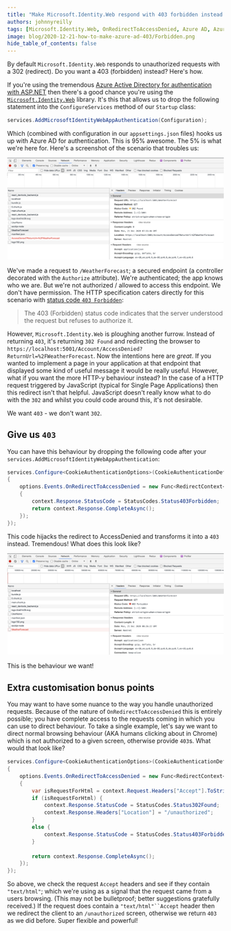 ```yaml
---
title: "Make Microsoft.Identity.Web respond with 403 forbidden instead of a 302 redirect"
authors: johnnyreilly
tags: [Microsoft.Identity.Web, OnRedirectToAccessDenied, Azure AD, Azure Active Directory, redirect, ASP.NET]
image: blog/2020-12-21-how-to-make-azure-ad-403/Forbidden.png
hide_table_of_contents: false
---
```

By default `Microsoft.Identity.Web` responds to unauthorized requests with a 302 (redirect). Do you want a 403 (forbidden) instead? Here's how.

If you're using the tremendous [Azure Active Directory for authentication with ASP.NET](https://docs.microsoft.com/en-us/azure/active-directory/develop/scenario-web-app-sign-user-app-configuration?tabs=aspnetcore) then there's a good chance you're using the [`Microsoft.Identity.Web`](https://github.com/AzureAD/microsoft-identity-web) library. It's this that allows us to drop the following statement into the `ConfigureServices` method of our `Startup` class:

```cs
services.AddMicrosoftIdentityWebAppAuthentication(Configuration);
```

Which (combined with configuration in our `appsettings.json` files) hooks us up with Azure AD for authentication. This is 95% awesome. The 5% is what we're here for. Here's a screenshot of the scenario that troubles us:

 ![a screenshot of Chrome Devtools showing a 302](../static/blog/2020-12-21-how-to-make-azure-ad-403/AccessDenied.png)

We've made a request to `/WeatherForecast`; a secured endpoint (a controller decorated with the `Authorize` attribute). We're authenticated; the app knows who we are. But we're not authorized / allowed to access this endpoint. We don't have permission. The HTTP specification caters directly for this scenario with [status code `403 Forbidden`](https://tools.ietf.org/html/rfc7231#section-6.5.3):

> The 403 (Forbidden) status code indicates that the server understood the request but refuses to authorize it.

However, `Microsoft.Identity.Web` is ploughing another furrow. Instead of returning `403`, it's returning `302 Found` and redirecting the browser to `https://localhost:5001/Account/AccessDenied?ReturnUrl=%2FWeatherForecast`. Now the intentions here are *great*. If you wanted to implement a page in your application at that endpoint that displayed some kind of useful message it would be really useful. However, what if you want the more HTTP-y behaviour instead? In the case of a HTTP request triggered by JavaScript (typical for Single Page Applications) then this redirect isn't that helpful. JavaScript doesn't really know what to do with the `302` and whilst you could code around this, it's not desirable.

We want `403` - we don't want `302`.

## Give us `403`

You can have this behaviour by dropping the following code after your `services.AddMicrosoftIdentityWebAppAuthentication`:

```cs
services.Configure<CookieAuthenticationOptions>(CookieAuthenticationDefaults.AuthenticationScheme, options =>
{
    options.Events.OnRedirectToAccessDenied = new Func<RedirectContext<CookieAuthenticationOptions>, Task>(context =>
    {
        context.Response.StatusCode = StatusCodes.Status403Forbidden;
        return context.Response.CompleteAsync();
    });
});
```

This code hijacks the redirect to AccessDenied and transforms it into a `403` instead. Tremendous! What does this look like?

![a screenshot of Chrome Devtools showing a 403](../static/blog/2020-12-21-how-to-make-azure-ad-403/Forbidden.png)

This is the behaviour we want!

## Extra customisation bonus points

You may want to have some nuance to the way you handle unauthorized requests. Because of the nature of `OnRedirectToAccessDenied` this is entirely possible; you have complete access to the requests coming in which you can use to direct behaviour. To take a single example, let's say we want to direct normal browsing behaviour (AKA humans clicking about in Chrome) which is not authorized to a given screen, otherwise provide `403`s. What would that look like?

```cs
services.Configure<CookieAuthenticationOptions>(CookieAuthenticationDefaults.AuthenticationScheme, options =>
{
    options.Events.OnRedirectToAccessDenied = new Func<RedirectContext<CookieAuthenticationOptions>, Task>(context =>
    {
        var isRequestForHtml = context.Request.Headers["Accept"].ToString().Contains("text/html");
        if (isRequestForHtml) {
            context.Response.StatusCode = StatusCodes.Status302Found;
            context.Response.Headers["Location"] = "/unauthorized";
        }
        else {
            context.Response.StatusCode = StatusCodes.Status403Forbidden;
        }

        return context.Response.CompleteAsync();
    });
});
```

So above, we check the request `Accept` headers and see if they contain `"text/html"`; which we're using as a signal that the request came from a users browsing. (This may not be bulletproof; better suggestions gratefully received.) If the request does contain a `"text/html"``Accept` header then we redirect the client to an `/unauthorized` screen, otherwise we return `403` as we did before. Super flexible and powerful!
